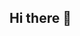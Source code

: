 ## Hi there 👋

<!--
**khanh7ts/khanh7ts** is a ✨ _special_ ✨ repository because its `README.md` (this file) appears on your GitHub profile.

Here are some ideas to get you started:

- 🔭 I’m currently working on ...
- 🌱 I’m currently learning coding
- 👯 I’m looking to collaborate on ...
- 🤔 I’m looking for help with coding program
- 💬 Ask me about ...
- 📫 How to reach me: ...
- 😄 Pronouns: he/him
- ⚡ Fun fact: 
-->
